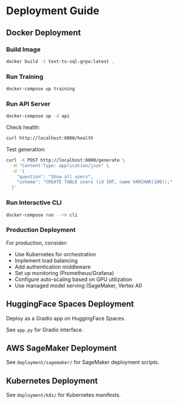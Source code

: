 # Deployment Guide

## Docker Deployment

### Build Image
```bash
docker build -t text-to-sql-grpo:latest .
```

### Run Training
```bash
docker-compose up training
```

### Run API Server
```bash
docker-compose up -d api
```

Check health:
```bash
curl http://localhost:8000/health
```

Test generation:
```bash
curl -X POST http://localhost:8000/generate \
  -H "Content-Type: application/json" \
  -d '{
    "question": "Show all users",
    "schema": "CREATE TABLE users (id INT, name VARCHAR(100));"
  }'
```

### Run Interactive CLI
```bash
docker-compose run --rm cli
```

### Production Deployment

For production, consider:
- Use Kubernetes for orchestration
- Implement load balancing
- Add authentication middleware
- Set up monitoring (Prometheus/Grafana)
- Configure auto-scaling based on GPU utilization
- Use managed model serving (SageMaker, Vertex AI)

## HuggingFace Spaces Deployment

Deploy as a Gradio app on HuggingFace Spaces.

See `app.py` for Gradio interface.

## AWS SageMaker Deployment

See `deployment/sagemaker/` for SageMaker deployment scripts.

## Kubernetes Deployment

See `deployment/k8s/` for Kubernetes manifests.
